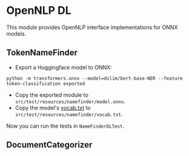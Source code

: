 # OpenNLP DL

This module provides OpenNLP interface implementations for ONNX models.

## TokenNameFinder

* Export a Huggingface model to ONNX:

```
python -m transformers.onnx --model=dslim/bert-base-NER --feature token-classification exported
```

* Copy the exported module to `src/test/resources/namefinder/model.onnx`.
* Copy the model's [vocab.txt](https://huggingface.co/dslim/bert-base-NER/tree/main) to `src/test/resources/namefinder/vocab.txt`.

Now you can run the tests in `NameFinderDLTest`.

## DocumentCategorizer